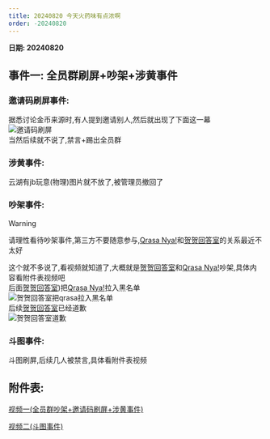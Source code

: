 ```yaml
---
title: 20240820 今天火药味有点浓啊
order: -20240820
---
```


**日期: 20240820**  

## 事件一: 全员群刷屏+吵架+涉黄事件  

### 邀请码刷屏事件:  

据悉讨论金币来源时,有人提到邀请别人,然后就出现了下面这一幕  
![邀请码刷屏](https://img.yyyyt.top/vuepress/blog/yh/events/20240820/Screenshot_2024-08-20-21-45-25-302_com.yhchat.app.jpg)  
当然后续就不说了,禁言+踢出全员群  

### 涉黄事件:  

云湖有jb玩意(物理)图片就不放了,被管理员撤回了  

### 吵架事件:  

> [!warning]
> 请理性看待吵架事件,第三方不要随意参与,[Qrasa Nya!](https://www.yhchat.com/user/homepage/4989233)和[贺贺回答室](https://www.yhchat.com/user/homepage/8826514)的关系最近不太好  

这个就不多说了,看视频就知道了,大概就是[贺贺回答室](https://www.yhchat.com/user/homepage/8826514)和[Qrasa Nya!](https://www.yhchat.com/user/homepage/4989233)吵架,具体内容看附件表视频吧  
后面[贺贺回答室](https://www.yhchat.com/user/homepage/8826514))把[Qrasa Nya!](https://www.yhchat.com/user/homepage/4989233)拉入黑名单  
![贺贺回答室把qrasa拉入黑名单](https://img.yyyyt.top/vuepress/blog/yh/events/20240820/IMG_20240820_213345.jpg)  
后续[贺贺回答室](https://www.yhchat.com/user/homepage/8826514)已经道歉  
![贺贺回答室道歉](https://img.yyyyt.top/vuepress/blog/yh/events/20240820/IMG_20240820_211221.jpg)  

### 斗图事件:  

斗图刷屏,后续几人被禁言,具体看附件表视频  

## 附件表:  

[视频一(全员群吵架+邀请码刷屏+涉黄事件)](https://img.yyyyt.top/vuepress/blog/yh/events/20240820/video_1.mp4)  

<ArtPlayer src="https://proxy.runoneall.us.kg/https://img.yyyyt.top/vuepress/blog/yh/events/20240820/video_1.mp4" />

[视频二(斗图事件)](https://img.yyyyt.top/vuepress/blog/yh/events/20240820/video_2.mp4)  

<ArtPlayer src="https://img.yyyyt.top/vuepress/blog/yh/events/20240820/video_2.mp4" />
